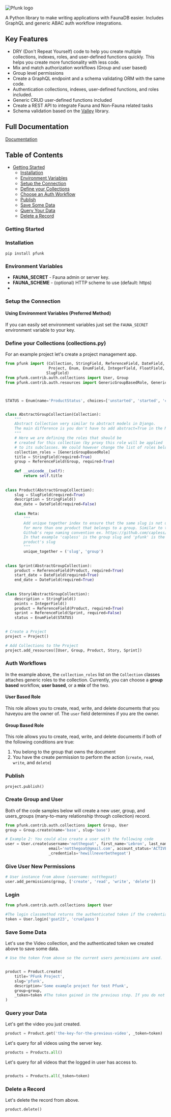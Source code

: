 ![Pfunk logo](https://qwigocom.b-cdn.net/opensource/images/pfunk.png?width=160 "Pfunk")

A Python library to make writing applications with FaunaDB easier. 
Includes GraphQL and generic ABAC auth workflow integrations.

## Key Features
- DRY (Don't Repeat Yourself) code to help you create multiple collections, indexes, roles, and user-defined functions 
  quickly. This helps you create more functionality with less code. 
- Mix and match authorization workflows (Group and user based)
- Group level permissions
- Create a GraphQL endpoint and a schema validating ORM with the same code.
- Authentication collections, indexes, user-defined functions, and roles included.
- Generic CRUD user-defined functions included
- Create a REST API to integrate Fauna and Non-Fauna related tasks
- Schema validation based on the [Valley](https://github.com/capless/valley) library.

## Full Documentation

[Documentation](https://pfunk.carcamp.dev/docs/pfunk.html)

## Table of Contents

- [Getting Started](#Getting-Started)
    - [Installation](#Installation)
    - [Environment Variables](#environment-variables)
    - [Setup the Connection](#setup-the-connection)
    - [Define your Collections](#define-your-collections-collectionspy)
    - [Choose an Auth Workflow](#auth-workflows)
    - [Publish](#publish)
    - [Save Some Data](#save-some-data)
    - [Query Your Data](#query-your-data)
    - [Delete a Record](#delete-a-record)
        


### Getting Started

### Installation
```pip install pfunk```

### Environment Variables

- **FAUNA_SECRET** - Fauna admin or server key.
- **FAUNA_SCHEME** - (optional) HTTP scheme to use (default: https)
- 
### Setup the Connection

#### Using Environment Variables (Preferred Method)

If you can easily set environment variables just set the ```FAUNA_SECRET``` environment variable to your key.

### Define your Collections (collections.py)

For an example project let's create a project management app. 

```python
from pfunk import (Collection, StringField, ReferenceField, DateField,
                   Project, Enum, EnumField, IntegerField, FloatField,
                  SlugField)
from pfunk.contrib.auth.collections import User, Group
from pfunk.contrib.auth.resources import GenericGroupBasedRole, GenericUserBasedRole



STATUS = Enum(name='ProductStatus', choices=['unstarted', 'started', 'completed', 'delivered'])


class AbstractGroupCollection(Collection):
    """
    Abstract Collection very similar to abstract models in Django. 
    The main difference is you don't have to add abstract=True in the Meta class.
    """
    # Here we are defining the roles that should be 
    # created for this collection (by proxy this role will be applied 
    # to its subclasses. We could however change the list of roles below.
    collection_roles = [GenericGroupBasedRole]
    title = StringField(required=True)
    group = ReferenceField(Group, required=True)
    
    def __unicode__(self):
        return self.title
    
    
class Product(AbstractGroupCollection):
    slug = SlugField(required=True)
    description = StringField()
    due_date = DateField(required=False)
    
    class Meta:
        """
        Add unique together index to ensure that the same slug is not used 
        for more than one product that belongs to a group. Similar to the
        Github's repo naming convention ex. https://github.com/capless/pfunk. 
        In that example 'capless' is the group slug and 'pfunk' is the 
        product's slug
        """
        unique_together = ('slug', 'group')
    
    
class Sprint(AbstractGroupCollection):
    product = ReferenceField(Product, required=True)
    start_date = DateField(required=True)
    end_date = DateField(required=True)
    
    
class Story(AbstractGroupCollection):
    description = StringField()
    points = IntegerField()
    product = ReferenceField(Product, required=True)
    sprint = ReferenceField(Sprint, required=False)
    status = EnumField(STATUS)
    

# Create a Project
project = Project()

# Add Collections to the Project
project.add_resources([User, Group, Product, Story, Sprint])

```
### Auth Workflows

In the example above, the ```collection_roles``` list on the ```Collection``` classes attaches generic roles to the 
collection.  Currently, you can choose a **group based** workflow, **user based**, or a **mix** of the two.

#### User Based Role

This role allows you to create, read, write, and delete documents that you haveyou are the owner of. The `user` field determines if you are the owner.

#### Group Based Role

This role allows you to create, read, write, and delete documents if both of the following conditions are true: 

1. You belong to the group that owns the document
2. You have the create permission to perform the action (`create`, `read`, `write`, and `delete`) 

### Publish

```python
project.publish()
```

### Create Group and User
Both of the code samples below will create a new user, group, and users_groups (many-to-many relationship through collection) record.
```python
from pfunk.contrib.auth.collections import Group, User
group = Group.create(name='base', slug='base')

# Example 2: You could also create a user with the following code
user = User.create(username='notthegoat', first_name='Lebron', last_name='James',
                   email='notthegoat@gmail.com', account_status='ACTIVE', groups=[group],
                   _credentials='hewillneverbethegoat')

```

### Give User New Permissions

```python
# User instance from above (username: notthegoat)
user.add_permissions(group, ['create', 'read', 'write', 'delete'])
```
### Login

```python
from pfunk.contrib.auth.collections import User

#The login classmethod returns the authenticated token if the credentials are correct.
token = User.login('goat23', 'cruelpass')
```


### Save Some Data
Let's use the Video collection, and the authenticated token we created above to save some data.

```python
# Use the token from above so the current users permissions are used.


product = Product.create(
    title='PFunk Project',
    slug='pfunk',
    description='Some example project for test Pfunk',
    group=group,
    _token=token #The token gained in the previous step. If you do not specify a token here it defaults to the key used in the FAUNA_SECRET env.
)

```

### Query your Data
Let's get the video you just created.

```python
product = Product.get('the-key-for-the-previous-video', _token=token)
```

Let's query for all videos using the server key.

```python
products = Products.all()
```

Let's query for all videos that the logged in user has access to.

```python

products = Products.all(_token=token)
```

### Delete a Record

Let's delete the record from above.

```python
product.delete()
```
